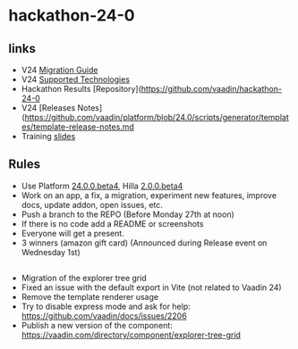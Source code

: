 # hackathon-24-0

## links
- V24 [Migration Guide](https://vaadin.com/docs/next/components/charts/migrating-from-earlier-versions#migration-guide)
- V24 [Supported Technologies](https://github.com/vaadin/platform/issues/3720)
- Hackathon Results [Repository](https://github.com/vaadin/hackathon-24-0
- V24 [Releases Notes](https://github.com/vaadin/platform/blob/24.0/scripts/generator/templates/template-release-notes.md
- Training [slides](https://docs.google.com/presentation/d/1RZJazJbWNU4eab64QnjPBXwcoK_pLBT7vL6qd-WGJvA/edit?userstoinvite=tamas@vaadin.com#slide=id.g1a09ce2961a_0_1)
## Rules
- Use Platform [24.0.0.beta4](https://github.com/vaadin/platform/releases/tag/24.0.0.beta4), Hilla [2.0.0.beta4](https://github.com/vaadin/hilla/releases/tag/2.0.0.beta4)
- Work on an app, a fix, a migration, experiment new features, improve docs, update addon, open issues, etc.
- Push a branch to the REPO (Before Monday 27th at noon)
- If there is no code add a README or screenshots
- Everyone will get a present.
- 3 winners (amazon gift card) (Announced during Release event on Wednesday 1st)



## 

- Migration of the explorer tree grid
- Fixed an issue with the default export in Vite (not related to Vaadin 24)
- Remove the template renderer usage
- Try to disable express mode and ask for help: https://github.com/vaadin/docs/issues/2206
- Publish a new version of the component: https://vaadin.com/directory/component/explorer-tree-grid
